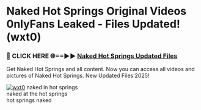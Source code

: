 # Naked Hot Springs Original Videos 0nlyFans Leaked - Files Updated! (wxt0)

<h3>🔴 CLICK HERE 🌐==►► <a href="https://tinyurl.com/up5wt9bj" rel="nofollow">Naked Hot Springs Updated Files</a></h3>

Get Naked Hot Springs and all content. Now you can access all videos and pictures of Naked Hot Springs. New Updated Files 2025!

[![wxt0](https://i.imgur.com/ABiUzMV.gif)](https://tinyurl.com/up5wt9bj)
naked in hot springs<br>
naked at the hot springs<br>
hot springs naked